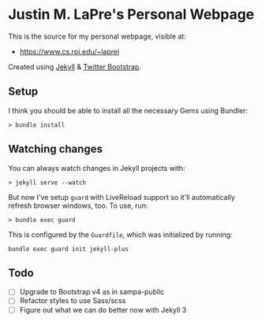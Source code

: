 # Justin M. LaPre's Personal Webpage

This is the source for my personal webpage, visible at:
- https://www.cs.rpi.edu/~laprej

Created using [Jekyll](http://jekyllrb.com) & [Twitter Bootstrap](http://getbootstrap.com).

## Setup

I think you should be able to install all the necessary Gems using Bundler:

    > bundle install

## Watching changes

You can always watch changes in Jekyll projects with:

    > jekyll serve --watch

But now I've setup `guard` with LiveReload support so it'll automatically refresh browser windows, too. To use, run:

    > bundle exec guard

This is configured by the `Guardfile`, which was initialized by running:

    bundle exec guard init jekyll-plus


## Todo
- [ ] Upgrade to Bootstrap v4 as in sampa-public
- [ ] Refactor styles to use Sass/scss
- [ ] Figure out what we can do better now with Jekyll 3
